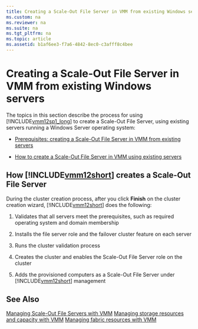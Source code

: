 ```yaml
---
title: Creating a Scale-Out File Server in VMM from existing Windows servers
ms.custom: na
ms.reviewer: na
ms.suite: na
ms.tgt_pltfrm: na
ms.topic: article
ms.assetid: b1af6ee3-f7a6-4842-8ec0-c3afff8c4bee
---
```

# Creating a Scale-Out File Server in VMM from existing Windows servers
The topics in this section describe the process for using [!INCLUDE[vmm12sp1_long](./Token/vmm12sp1_long_md.md)] to create a Scale\-Out File Server, using existing servers running a Windows Server operating system:

-   [Prerequisites: creating a Scale-Out File Server in VMM from existing servers](./Prerequisites--creating-a-Scale-Out-File-Server-in-VMM-from-existing-servers.md)

-   [How to create a Scale-Out File Server in VMM using existing servers](./How-to-create-a-Scale-Out-File-Server-in-VMM-using-existing-servers.md)

## <a name="BKMK_workflow"></a>How [!INCLUDE[vmm12short](./Token/vmm12short_md.md)] creates a Scale\-Out File Server
During the cluster creation process, after you click **Finish** on the cluster creation wizard, [!INCLUDE[vmm12short](./Token/vmm12short_md.md)] does the following:

1.  Validates that all servers meet the prerequisites, such as required operating system and domain membership

2.  Installs the file server role and the failover cluster feature on each server

3.  Runs the cluster validation process

4.  Creates the cluster and enables the Scale\-Out File Server role on the cluster

5.  Adds the provisioned computers as a Scale\-Out File Server under [!INCLUDE[vmm12short](./Token/vmm12short_md.md)] management

## See Also
[Managing Scale-Out File Servers with VMM](./Managing-Scale-Out-File-Servers-with-VMM.md)
[Managing storage resources and capacity with VMM](./Managing-storage-resources-and-capacity-with-VMM.md)
[Managing fabric resources with VMM](./Managing-fabric-resources-with-VMM.md)


